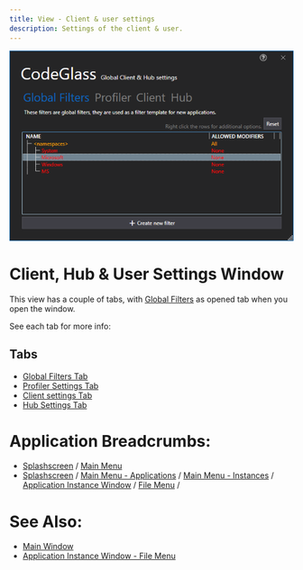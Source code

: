```yaml
---
title: View - Client & user settings
description: Settings of the client & user.
---
```

![assets/img/ClientUserSettingsWindow/ClientUserSettingsWindow.png](../../assets/img/ClientUserSettingsWindow/ClientUserSettingsWindow.png)
# Client, Hub & User Settings Window

This view has a couple of tabs, with  [Global Filters](clientusersettingswindow/globalfilters.md) as opened tab when you open the window.

See each tab for more info:
## Tabs
 - [Global Filters Tab](clientusersettingswindow/globalfilters.md)
 - [Profiler Settings Tab](clientusersettingswindow/profilingsettings.md)
 - [Client settings Tab](clientusersettingswindow/ClientSettings.md)
 - [Hub Settings Tab](clientusersettingswindow/HubSettings.md)


# Application Breadcrumbs: 
- [Splashscreen](Splashscreen.md) / [Main Menu](mainwindow.md)
- [Splashscreen](Splashscreen.md) / [Main Menu - Applications](mainwindow/application.md) / [Main Menu - Instances](mainwindow/applicationInstance.md) /  [Application Instance Window](ApplicationInstanceDockWindow.md) / [File Menu](ApplicationInstanceDockWindow/MenuBar.md#file-menu) /

# See Also:
 - [Main Window](mainwindow.md)
 - [Application Instance Window - File Menu](ApplicationInstanceDockWindow/MenuBar.md#file-menu)

